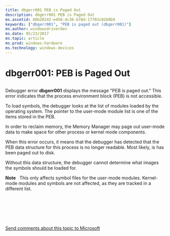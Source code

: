 ```yaml
---
title: dbgerr001 PEB is Paged Out
description: dbgerr001 PEB is Paged Out
ms.assetid: 60b20242-e458-4c36-b78d-17703c02b8b9
keywords: ["dbgerr001", "PEB is paged out (dbgerr001)"]
ms.author: windowsdriverdev
ms.date: 05/23/2017
ms.topic: article
ms.prod: windows-hardware
ms.technology: windows-devices
---
```


# dbgerr001: PEB is Paged Out


## <span id="ddk_dbgerr001_dbg"></span><span id="DDK_DBGERR001_DBG"></span>


Debugger error **dbgerr001** displays the message "PEB is paged out." This error indicates that the process environment block (PEB) is not accessible.

To load symbols, the debugger looks at the list of modules loaded by the operating system. The pointer to the user-mode module list is one of the items stored in the PEB.

In order to reclaim memory, the Memory Manager may page out user-mode data to make space for other process or kernel mode components.

When this error occurs, it means that the debugger has detected that the PEB data structure for this process is no longer readable. Most likely, is has been paged out to disk.

Without this data structure, the debugger cannot determine what images the symbols should be loaded for.

**Note**   This only affects symbol files for the user-mode modules. Kernel-mode modules and symbols are not affected, as they are tracked in a different list.

 

 

 

[Send comments about this topic to Microsoft](mailto:wsddocfb@microsoft.com?subject=Documentation%20feedback%20[debugger\debugger]:%20dbgerr001:%20PEB%20is%20Paged%20Out%20%20RELEASE:%20%285/15/2017%29&body=%0A%0APRIVACY%20STATEMENT%0A%0AWe%20use%20your%20feedback%20to%20improve%20the%20documentation.%20We%20don't%20use%20your%20email%20address%20for%20any%20other%20purpose,%20and%20we'll%20remove%20your%20email%20address%20from%20our%20system%20after%20the%20issue%20that%20you're%20reporting%20is%20fixed.%20While%20we're%20working%20to%20fix%20this%20issue,%20we%20might%20send%20you%20an%20email%20message%20to%20ask%20for%20more%20info.%20Later,%20we%20might%20also%20send%20you%20an%20email%20message%20to%20let%20you%20know%20that%20we've%20addressed%20your%20feedback.%0A%0AFor%20more%20info%20about%20Microsoft's%20privacy%20policy,%20see%20http://privacy.microsoft.com/default.aspx. "Send comments about this topic to Microsoft")




